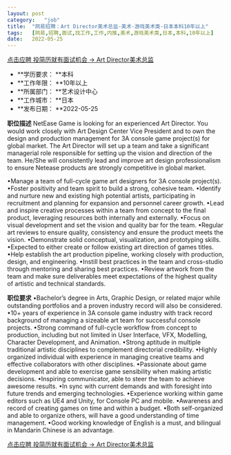 ```yaml
---
layout:	post
category:	"job"
title:	"网易招聘：Art Director美术总监-美术-游戏美术类-日本本科10年以上"
tags:	[网易,招聘,面试,找工作,工作,内推,美术,游戏美术类,日本,本科,10年以上]
date:	2022-05-25
---
```


[点击应聘 投简历就有面试机会 -> Art Director美术总监](http://mobile.bole.netease.com/bole/boleDetail?id=40465&employeeId=346f03c3cda5f04c&key=all)



- **学历要求： **本科
- **工作年限： **10年以上
- **所属部门： **艺术设计中心
- **工作城市： **日本
- **发布日期： **2022-05-25



**职位描述**
NetEase Game is looking for an experienced Art Director.  You would work closely with Art Design Center Vice President and to own the design and production management for 3A console game project(s) for global market. 
The Art Director will set up a team and take a significant managerial role responsible for setting up the vision and direction of the team. He/She will consistently lead and improve art design professionalism to ensure Netease products are strongly competitive in global market.


•Manage a team of full-cycle game art designers for 3A console project(s).
•Foster positivity and team spirit to build a strong, cohesive team.
•Identify and nurture new and existing high potential artists, participating in recruitment and planning for expansion and personnel career growth.
•Lead and inspire creative processes within a team from concept to the final product, leveraging resources both internally and externally.
•Focus on visual development and set the vision and quality bar for the team.
•Regular art reviews to ensure quality, consistency and ensure the product meets the vision.
•Demonstrate solid conceptual, visualization, and prototyping skills.
•Expected to either create or follow existing art direction of games titles.
•Help establish the art production pipeline, working closely with production, design, and engineering.
•Instill best practices in the team and cross-studio through mentoring and sharing best practices.
•Review artwork from the team and make sure deliverables meet expectations of the highest quality of artistic and technical standards.





**职位要求**
•Bachelor’s degree in Arts, Graphic Design, or related major while outstanding portfolios and a proven industry record will also be considered.
•10+ years of experience in 3A console game industry with track record background of managing a sizeable art team for successful console projects.
•Strong command of full-cycle workflow from concept to production, including but not limited in User Interface, VFX, Modelling, Character Development, and Animation.
•Strong aptitude in multiple traditional artistic disciplines to complement directorial credibility.
•Highly organized individual with experience in managing creative teams and effective collaborators with other disciplines.
•Passionate about game development and able to exercise game sensibility when making artistic decisions.
•Inspiring communicator, able to steer the team to achieve awesome results.
•In sync with current demands and with foresight into future trends and emerging technologies.
•Experience working within game editors such as UE4 and Unity, for Console PC and mobile.
•Awareness and record of creating games on time and within a budget.
•Both self-organized and able to organize others, will have a good understanding of time management.
•Good working knowledge of English is a must, and bilingual in Mandarin Chinese is an advantage.




[点击应聘 投简历就有面试机会 -> Art Director美术总监](http://mobile.bole.netease.com/bole/boleDetail?id=40465&employeeId=346f03c3cda5f04c&key=all)